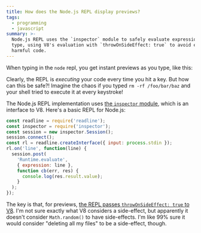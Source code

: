 ```yaml
---
title: How does the Node.js REPL display previews?
tags:
  - programming
  - javascript
summary: >-
  Node.js REPL uses the `inspector` module to safely evaluate expressions as you
  type, using V8's evaluation with `throwOnSideEffect: true` to avoid executing
  harmful code.
---
```


When typing in the `node` repl,
you get instant previews as you type, 
like this:

<asciinema-player src="./math_random.cast" autoplay loop theme="solarized-light"></asciinema-player>

Clearly, the REPL is _executing_ your code every time you hit a key.
But how can this be safe?!
Imagine the chaos if you typed `rm -rf /foo/bar/baz` 
and your shell tried to execute it at every keystroke!

The Node.js REPL implementation uses [the `inspector` module](https://nodejs.org/api/inspector.html),
which is an interface to V8.
Here's a basic REPL for Node.js:

```js
const readline = require('readline');
const inspector = require('inspector');
const session = new inspector.Session();
session.connect();
const rl = readline.createInterface({ input: process.stdin });
rl.on('line', function(line) {
  session.post(
    'Runtime.evaluate', 
    { expression: line }, 
    function cb(err, res) {
      console.log(res.result.value);
    }
  );
});
```


The key is that, for previews,
[the REPL passes `throwOnSideEffect: true` to V8](https://github.com/BridgeAR/node/blob/b38d26a1685630eaf0a2aa2a933934e80f0a3f57/lib/internal/repl/utils.js#L291).
I'm not sure exactly what V8 considers a side-effect,
but apparently it doesn't consider `Math.random()` to have side-effects.
I'm like 99% sure it would consider "deleting all my files" to be a side-effect, though.

<link rel="stylesheet" type="text/css" href="./asciinema-player.css" />

<script src="./asciinema-player.js"></script>
